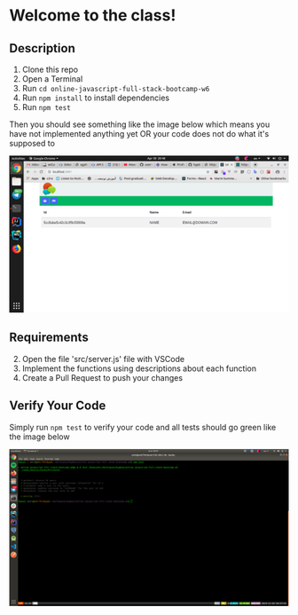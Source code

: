 # Welcome to the class!

## Description
1. Clone this repo
2. Open a Terminal
3. Run `cd online-javascript-full-stack-bootcamp-w6` 
3. Run `npm install` to install dependencies
4. Run `npm test`

Then you should see something like the image below which means you have not implemented anything yet 
OR 
your code does not do what it's supposed to

![fail](/img/fail.png?raw=true "Tests Failing")


## Requirements

2. Open the file 'src/server.js' file with VSCode
3. Implement the functions using descriptions about each function
4. Create a Pull Request to push your changes

## Verify Your Code
Simply run `npm test` to verify your code and all tests should go green like the image below

![fail](/img/pass.png?raw=true "Tests Passing")
